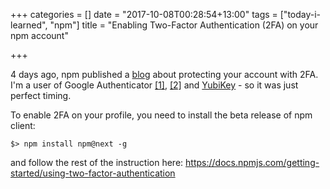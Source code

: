 +++
categories = []
date = "2017-10-08T00:28:54+13:00"
tags = ["today-i-learned", "npm"]
title = "Enabling Two-Factor Authentication (2FA) on your npm account"

+++

4 days ago, npm published a [blog](http://blog.npmjs.org/post/166039777883/protect-your-npm-account-with-two-factor) about protecting your account with 2FA. I'm a user of Google Authenticator [[1]](https://play.google.com/store/apps/details?id=com.google.android.apps.authenticator2&hl=en), [[2]](https://itunes.apple.com/nz/app/google-authenticator/id388497605?mt=8) and [YubiKey](https://www.yubico.com/) - so it was just perfect timing.

To enable 2FA on your profile, you need to install the beta release of npm client:

```
$> npm install npm@next -g
```

and follow the rest of the instruction here: https://docs.npmjs.com/getting-started/using-two-factor-authentication
